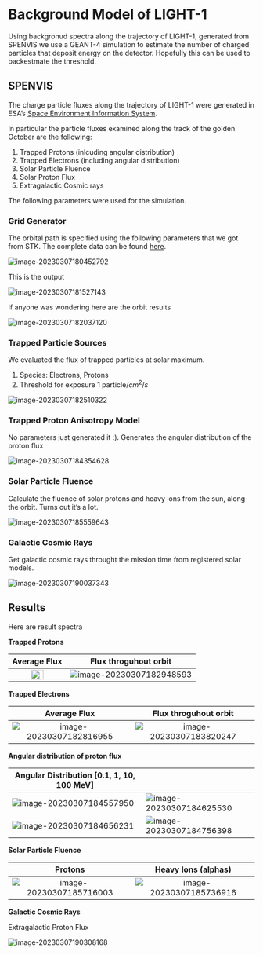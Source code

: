 # Background Model of LIGHT-1

Using backgronud spectra along the trajectory of LIGHT-1, generated from SPENVIS we use a GEANT-4 simulation to estimate the number of charged particles that deposit energy on the detector. Hopefully this can be used to backestmate the threshold.



## SPENVIS

The charge particle fluxes along the trajectory of LIGHT-1 were generated in ESA’s [Space Environment Information System](https://www.spenvis.oma.be/help.php). 

In particular the particle fluxes examined along the track of the golden October are the following:

1. Trapped Protons (inlcuding angular distribution)
2. Trapped Electrons (including angular distribution)
3. Solar Particle Fluence
4. Solar Proton Flux
5. Extragalactic Cosmic rays



The following parameters were used for the simulation.

### Grid Generator

The orbital path is specified using the following parameters that we got from STK. The complete data can be found [here](./Atmospheric_Spectra_SPENVIS/INPUT_DATA/LIGHT-1_51509_Pirate_Data.csv).

![image-20230307180452792](README.assets/image-20230307180452792.png)

This is the output

![image-20230307181527143](README.assets/image-20230307181527143.png)

If anyone was wondering here are the orbit results

![image-20230307182037120](README.assets/image-20230307182037120.png)



### Trapped Particle Sources

We evaluated the flux of trapped particles at solar maximum.

1. Species: Electrons, Protons
2. Threshold for exposure 1 particle/$cm^2$/$s$

![image-20230307182510322](README.assets/image-20230307182510322.png)

### Trapped Proton Anisotropy Model

No parameters just generated it :). Generates the angular distribution of the proton flux

![image-20230307184354628](README.assets/image-20230307184354628.png)

### Solar Particle Fluence

Calculate the fluence of solar protons and heavy ions from the sun, along the orbit. Turns out it’s a lot.

![image-20230307185559643](README.assets/image-20230307185559643.png)

### Galactic Cosmic Rays

Get galactic cosmic rays throught the mission time from registered solar models.

![image-20230307190037343](README.assets/image-20230307190037343.png)



## Results

Here are result spectra

**Trapped Protons**

|                         Average Flux                         |                    Flux throguhout orbit                     |
| :----------------------------------------------------------: | :----------------------------------------------------------: |
| <img src=README.assets/image-20230307182658045.png width="50%"> | ![image-20230307182948593](README.assets/image-20230307182948593.png) |





**Trapped Electrons**

|                         Average Flux                         |                    Flux throguhout orbit                     |
| :----------------------------------------------------------: | :----------------------------------------------------------: |
| ![image-20230307182816955](README.assets/image-20230307182816955.png) | ![image-20230307183820247](README.assets/image-20230307183820247.png) |



**Angular distribution of proton flux**

| Angular Distribution [0.1, 1, 10, 100 MeV]                   |                                                              |
| ------------------------------------------------------------ | ------------------------------------------------------------ |
| ![image-20230307184557950](README.assets/image-20230307184557950.png) | ![image-20230307184625530](README.assets/image-20230307184625530.png) |
| ![image-20230307184656231](README.assets/image-20230307184656231.png) | ![image-20230307184756398](README.assets/image-20230307184756398.png) |



**Solar Particle Fluence**

|                           Protons                            |                     Heavy Ions (alphas)                      |
| :----------------------------------------------------------: | :----------------------------------------------------------: |
| ![image-20230307185716003](README.assets/image-20230307185716003.png) | ![image-20230307185736916](README.assets/image-20230307185736916.png) |



**Galactic Cosmic Rays**

Extragalactic Proton Flux

![image-20230307190308168](README.assets/image-20230307190308168.png)
